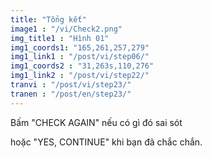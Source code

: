 ```yaml
---
title: "Tổng kết"
image1 : "/vi/Check2.png"
img_title1 : "Hình 01"
img1_coords1: "165,261,257,279"
img1_link1 : "/post/vi/step06/"
img1_coords2 : "31,263s,110,276"
img1_link2 : "/post/vi/step22/"
tranvi : "/post/vi/step23/"
tranen : "/post/en/step23/"
---
```

Bấm "CHECK AGAIN" nếu có gì đó sai sót 

hoặc "YES, CONTINUE" khi bạn đã chắc chắn.